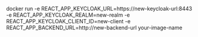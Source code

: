 docker run -e REACT_APP_KEYCLOAK_URL=https://new-keycloak-url:8443 -e REACT_APP_KEYCLOAK_REALM=new-realm -e REACT_APP_KEYCLOAK_CLIENT_ID=new-client -e REACT_APP_BACKEND_URL=http://new-backend-url your-image-name